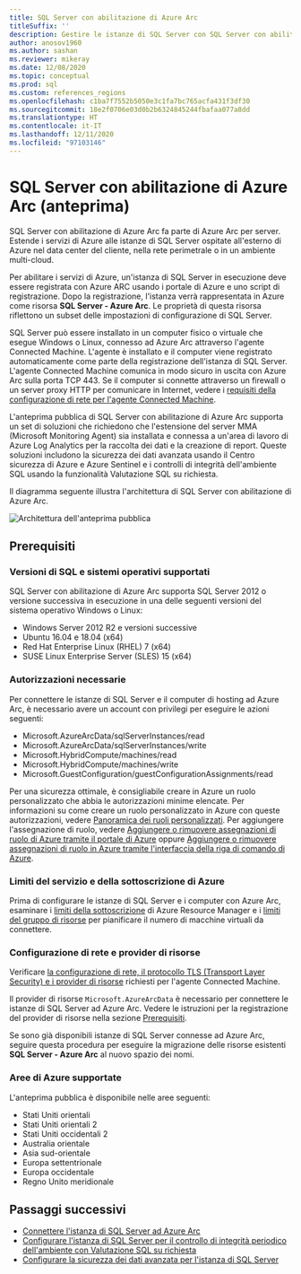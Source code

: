 ```yaml
---
title: SQL Server con abilitazione di Azure Arc
titleSuffix: ''
description: Gestire le istanze di SQL Server con SQL Server con abilitazione di Azure Arc
author: anosov1960
ms.author: sashan
ms.reviewer: mikeray
ms.date: 12/08/2020
ms.topic: conceptual
ms.prod: sql
ms.custom: references_regions
ms.openlocfilehash: c1ba7f7552b5050e3c1fa7bc765acfa431f3df30
ms.sourcegitcommit: 18e2f0706e03d0b2b6324845244fbafaa077a8dd
ms.translationtype: HT
ms.contentlocale: it-IT
ms.lasthandoff: 12/11/2020
ms.locfileid: "97103146"
---
```

# <a name="azure-arc-enabled-sql-server-preview"></a>SQL Server con abilitazione di Azure Arc (anteprima)

SQL Server con abilitazione di Azure Arc fa parte di Azure Arc per server. Estende i servizi di Azure alle istanze di SQL Server ospitate all'esterno di Azure nel data center del cliente, nella rete perimetrale o in un ambiente multi-cloud.

Per abilitare i servizi di Azure, un'istanza di SQL Server in esecuzione deve essere registrata con Azure ARC usando i portale di Azure e uno script di registrazione. Dopo la registrazione, l'istanza verrà rappresentata in Azure come risorsa __SQL Server - Azure Arc__. Le proprietà di questa risorsa riflettono un subset delle impostazioni di configurazione di SQL Server.

SQL Server può essere installato in un computer fisico o virtuale che esegue Windows o Linux, connesso ad Azure Arc attraverso l'agente Connected Machine. L'agente è installato e il computer viene registrato automaticamente come parte della registrazione dell'istanza di SQL Server. L'agente Connected Machine comunica in modo sicuro in uscita con Azure Arc sulla porta TCP 443. Se il computer si connette attraverso un firewall o un server proxy HTTP per comunicare in Internet, vedere i [requisiti della configurazione di rete per l'agente Connected Machine](/azure/azure-arc/servers/agent-overview#prerequisites).

L'anteprima pubblica di SQL Server con abilitazione di Azure Arc supporta un set di soluzioni che richiedono che l'estensione del server MMA (Microsoft Monitoring Agent) sia installata e connessa a un'area di lavoro di Azure Log Analytics per la raccolta dei dati e la creazione di report. Queste soluzioni includono la sicurezza dei dati avanzata usando il Centro sicurezza di Azure e Azure Sentinel e i controlli di integrità dell'ambiente SQL usando la funzionalità Valutazione SQL su richiesta.

Il diagramma seguente illustra l'architettura di SQL Server con abilitazione di Azure Arc.

![Architettura dell'anteprima pubblica](media/overview/pubic-preview-architecture.png)

## <a name="prerequisites"></a>Prerequisiti

### <a name="supported-sql-versions-and-operating-systems"></a>Versioni di SQL e sistemi operativi supportati

SQL Server con abilitazione di Azure Arc supporta SQL Server 2012 o versione successiva in esecuzione in una delle seguenti versioni del sistema operativo Windows o Linux:

- Windows Server 2012 R2 e versioni successive
- Ubuntu 16.04 e 18.04 (x64)
- Red Hat Enterprise Linux (RHEL) 7 (x64) 
- SUSE Linux Enterprise Server (SLES) 15 (x64)

### <a name="required-permissions"></a>Autorizzazioni necessarie

Per connettere le istanze di SQL Server e il computer di hosting ad Azure Arc, è necessario avere un account con privilegi per eseguire le azioni seguenti:
   * Microsoft.AzureArcData/sqlServerInstances/read
   * Microsoft.AzureArcData/sqlServerInstances/write
   * Microsoft.HybridCompute/machines/read
   * Microsoft.HybridCompute/machines/write
   * Microsoft.GuestConfiguration/guestConfigurationAssignments/read

Per una sicurezza ottimale, è consigliabile creare in Azure un ruolo personalizzato che abbia le autorizzazioni minime elencate. Per informazioni su come creare un ruolo personalizzato in Azure con queste autorizzazioni, vedere [Panoramica dei ruoli personalizzati](/azure/active-directory/users-groups-roles/roles-custom-overview). Per aggiungere l'assegnazione di ruolo, vedere [Aggiungere o rimuovere assegnazioni di ruolo di Azure tramite il portale di Azure](/azure/role-based-access-control/role-assignments-portal) oppure [Aggiungere o rimuovere assegnazioni di ruolo in Azure tramite l'interfaccia della riga di comando di Azure](/azure/role-based-access-control/role-assignments-cli).

### <a name="azure-subscription-and-service-limits"></a>Limiti del servizio e della sottoscrizione di Azure

Prima di configurare le istanze di SQL Server e i computer con Azure Arc, esaminare i [limiti della sottoscrizione](/azure/azure-resource-manager/management/azure-subscription-service-limits#subscription-limits) di Azure Resource Manager e i [limiti del gruppo di risorse](/azure/azure-resource-manager/management/azure-subscription-service-limits#resource-group-limits) per pianificare il numero di macchine virtuali da connettere.

### <a name="networking-configuration-and-resource-providers"></a>Configurazione di rete e provider di risorse

Verificare [la configurazione di rete, il protocollo TLS (Transport Layer Security) e i provider di risorse](/azure/azure-arc/servers/agent-overview#prerequisites) richiesti per l'agente Connected Machine.

Il provider di risorse `Microsoft.AzureArcData` è necessario per connettere le istanze di SQL Server ad Azure Arc. Vedere le istruzioni per la registrazione del provider di risorse nella sezione [Prerequisiti](connect.md#prerequisites).

Se sono già disponibili istanze di SQL Server connesse ad Azure Arc, seguire questa procedura per eseguire la migrazione delle risorse esistenti **SQL Server - Azure Arc** al nuovo spazio dei nomi.

### <a name="supported-azure-regions"></a>Aree di Azure supportate

L'anteprima pubblica è disponibile nelle aree seguenti:
- Stati Uniti orientali
- Stati Uniti orientali 2
- Stati Uniti occidentali 2
- Australia orientale
- Asia sud-orientale
- Europa settentrionale
- Europa occidentale
- Regno Unito meridionale

## <a name="next-steps"></a>Passaggi successivi

- [Connettere l'istanza di SQL Server ad Azure Arc](connect.md)
- [Configurare l'istanza di SQL Server per il controllo di integrità periodico dell'ambiente con Valutazione SQL su richiesta](assess.md)
- [Configurare la sicurezza dei dati avanzata per l'istanza di SQL Server](configure-advanced-data-security.md)
